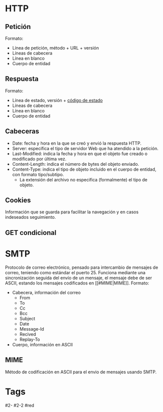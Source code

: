 # HTTP
## Petición
Formato:
- Línea de petición, método + URL + versión
- Líneas de cabecera
- Línea en blanco 
- Cuerpo de entidad
## Respuesta
Formato:
- Línea de estado, versión + [código de estado](https://en.wikipedia.org/wiki/List_of_HTTP_status_codes)
- Líneas de cabecera
- Línea en blanco
- Cuerpo de entidad
## Cabeceras
- Date: fecha y hora en la que se creó y envió la respuesta HTTP.  
- Server: especifica el tipo de servidor Web que ha atendido a la petición.  
- Last-Modified: indica la fecha y hora en que el objeto fue creado o modificado por última vez.
- Content-Length: indica el número de bytes del objeto enviado.
- Content-Type: indica el tipo de objeto incluido en el cuerpo de entidad, con formato tipo/subtipo.
	- La extensión del archivo no especifica (formalmente) el tipo de objeto.
## Cookies
Información que se guarda para facilitar la navegación y en casos indeseados seguimiento.
## GET condicional
# SMTP
Protocolo de correo electrónico, pensado para intercambio de mensajes de correo, teniendo como estándar el puerto 25.
Funciona mediante una sincronización seguida del envío de un mensaje, el mensaje debe de ser ASCII, estando los mensajes codificados en [[#MIME|MIME]].
Formato:
- Cabecera, información del correo
	- From
	- To
	- Cc
	- Bcc
	- Subject
	- Date
	- Message-Id
	- Recived
	- Replay-To
- Cuerpo, información en ASCII
## MIME
Método de codificación en ASCII para el envio de mensajes usando SMTP.
# Tags
#2- 
#2-2 
#red